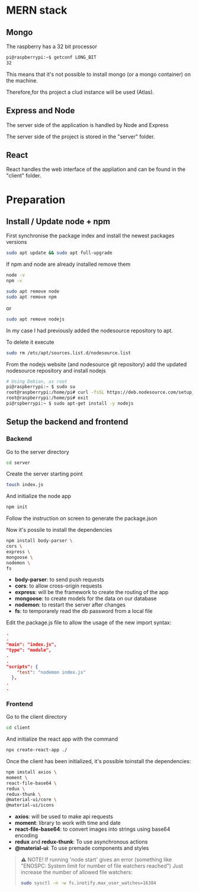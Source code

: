 # MERN stack
## Mongo
The raspberry has a 32 bit processor
```sh
pi@raspberrypi:~$ getconf LONG_BIT
32
```

This means that it's not possible to install mongo (or a mongo container) on the machine.

Therefore,for ths project a clud instance will be used (Atlas).

## Express and Node
The server side of the application is handled by Node and Express

The server side of the project is stored in the "server" folder.

## React
React handles the web interface of the appliation and can be found in the "client" folder.

# Preparation

## Install / Update node + npm
First synchronise the package index
and install the newest packages versions
```sh
sudo apt update && sudo apt full-upgrade
```

If npm and node are already installed remove them
```sh
node -v
npm -v
```
```sh
sudo apt remove node
sudo apt remove npm
```
or
```sh
sudo apt remove nodejs
```

In my case I had previously added the nodesource repository to apt.

To delete it execute
```sh
sudo rm /etc/apt/sources.list.d/nodesource.list
```

From the nodejs website (and nodesource git repository)
add the updated nodesource repository and install nodejs
```sh
# Using Debian, as root
pi@raspberrypi:~ $ sudo su
root@raspberrypi:/home/pi# curl -fsSL https://deb.nodesource.com/setup_16.x | bash -
root@raspberrypi:/home/pi# exit
pi@rspberrypi:~ $ sudo apt-get install -y nodejs
```

## Setup the backend and frontend

### Backend
Go to the server directory
```sh
cd server
```
Create the server starting point
```sh
touch index.js
```

And initialize the node app
```sh
npm init
```
Follow the instruction on screen to generate the package.json

Now it's possile to install the dependencies
```sh
npm install body-parser \
cors \
express \
mongoose \
nodemon \
fs
```

- **body-parser**: to send push requests
- **cors**: to allow cross-origin requests
- **express**: will be the framework to create the routing of the app
- **mongoose**: to create models for the data on our database
- **nodemon**: to restart the server after changes
- **fs**: to temporarely read the db password from a local file

Edit the package.js file to allow the usage of the new import syntax:

```json
.
.
"main": "index.js",
"type": "module",
.
.
"scripts": {
    "test": "nodemon index.js"
  },
.
.
```

### Frontend
Go to the client directory
```sh
cd client
```
And initialize the react app with the command
```sh
npx create-react-app ./
```

Once the client has been initialized, it's possible toinstall the dependencies:

```sh
npm imstall axios \
moment \
react-file-base64 \
redux \
redux-thunk \
@material-ui/core \
@material-ui/icons
```

- **axios**: will be used to make api requests
- **moment**: library to work with time and date
- **react-file-base64**: to convert images into strings using base64 encoding
- **redux** and **redux-thunk**: To use asynchronous actions
- **@material-ui**: To use premade components and styles

> :warning: NOTE! If running 'node start' gives an error (something like "ENOSPC: System limit for number of file watchers reached")
> Just increase the number of allowed file watchers:
> ```sh
>sudo sysctl -n -w fs.inotify.max_user_watches=16384
>```